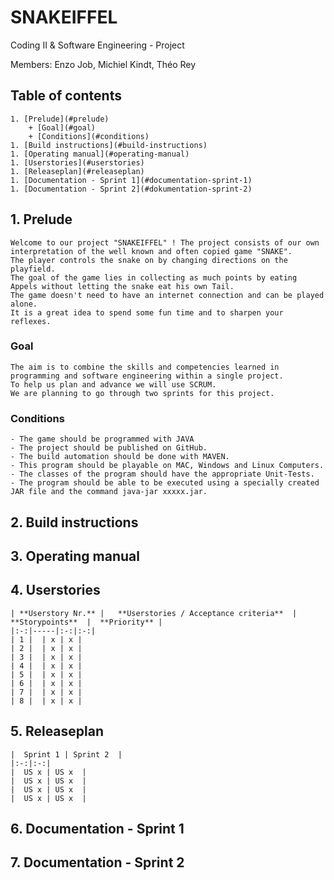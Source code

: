 # SNAKEIFFEL



Coding II & Software Engineering - Project



Members: Enzo Job, Michiel Kindt, Théo Rey



## Table of contents
	1. [Prelude](#prelude)
	    + [Goal](#goal)
	    + [Conditions](#conditions)
	1. [Build instructions](#build-instructions)
	1. [Operating manual](#operating-manual)
	1. [Userstories](#userstories)
	1. [Releaseplan](#releaseplan)
	1. [Documentation - Sprint 1](#documentation-sprint-1)
	1. [Documentation - Sprint 2](#dokumentation-sprint-2)

## 1. Prelude
	Welcome to our project "SNAKEIFFEL" ! The project consists of our own interpretation of the well known and often copied game "SNAKE".
	The player controls the snake on by changing directions on the playfield.
	The goal of the game lies in collecting as much points by eating Appels without letting the snake eat his own Tail.
	The game doesn't need to have an internet connection and can be played alone.
	It is a great idea to spend some fun time and to sharpen your reflexes.

### Goal
	The aim is to combine the skills and competencies learned in programming and software engineering within a single project.
	To help us plan and advance we will use SCRUM.
	We are planning to go through two sprints for this project.

### Conditions
	- The game should be programmed with JAVA
	- The project should be published on GitHub.
	- The build automation should be done with MAVEN.
	- This program should be playable on MAC, Windows and Linux Computers.
	- The classes of the program should have the appropriate Unit-Tests.
	- The program should be able to be executed using a specially created JAR file and the command java-jar xxxxx.jar.

## 2. Build instructions

## 3. Operating manual

## 4. Userstories
	| **Userstory Nr.** |   **Userstories / Acceptance criteria**  | **Storypoints**  |  **Priority** |
	|:-:|-----|:-:|:-:|
	| 1 |  | x | x |
	| 2 |  | x | x |
	| 3 |  | x | x |
	| 4 |  | x | x |
	| 5 |  | x | x |
	| 6 |  | x | x |
	| 7 |  | x | x |
	| 8 |  | x | x |

## 5. Releaseplan
	|  Sprint 1 | Sprint 2  |
	|:-:|:-:|
	|  US x | US x  |
	|  US x | US x  |
	|  US x | US x  |
	|  US x | US x  |
	
## 6. Documentation - Sprint 1

## 7. Documentation - Sprint 2

